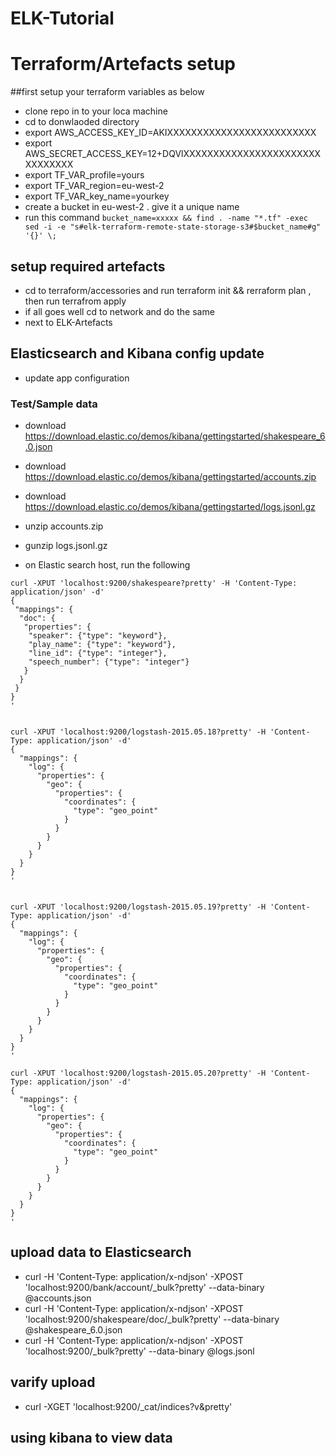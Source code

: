 # ELK-Tutorial

# Terraform/Artefacts setup
##first setup your terraform variables as below
- clone repo in to your loca machine
- cd to donwlaoded directory
- export AWS_ACCESS_KEY_ID=AKIXXXXXXXXXXXXXXXXXXXXXXXXX
- export AWS_SECRET_ACCESS_KEY=12+DQVlXXXXXXXXXXXXXXXXXXXXXXXXXXXXXXX
- export TF_VAR_profile=yours
- export TF_VAR_region=eu-west-2
- export TF_VAR_key_name=yourkey
- create a bucket in eu-west-2 . give it a unique name
- run this command ```bucket_name=xxxxx && find . -name "*.tf" -exec sed -i -e "s#elk-terraform-remote-state-storage-s3#$bucket_name#g" '{}' \; ```


## setup required artefacts
- cd to  terraform/accessories and run terraform init && rerraform plan , then run terrafrom apply
- if all goes well cd to network and do the same
- next to ELK-Artefacts


## Elasticsearch and Kibana config update
- update app configuration


### Test/Sample  data 
- download https://download.elastic.co/demos/kibana/gettingstarted/shakespeare_6.0.json
- download https://download.elastic.co/demos/kibana/gettingstarted/accounts.zip
- download https://download.elastic.co/demos/kibana/gettingstarted/logs.jsonl.gz

- unzip accounts.zip
- gunzip logs.jsonl.gz
- on Elastic search host, run the following
```
curl -XPUT 'localhost:9200/shakespeare?pretty' -H 'Content-Type: application/json' -d'
{
 "mappings": {
  "doc": {
   "properties": {
    "speaker": {"type": "keyword"},
    "play_name": {"type": "keyword"},
    "line_id": {"type": "integer"},
    "speech_number": {"type": "integer"}
   }
  }
 }
}
'


curl -XPUT 'localhost:9200/logstash-2015.05.18?pretty' -H 'Content-Type: application/json' -d'
{
  "mappings": {
    "log": {
      "properties": {
        "geo": {
          "properties": {
            "coordinates": {
              "type": "geo_point"
            }
          }
        }
      }
    }
  }
}
'


curl -XPUT 'localhost:9200/logstash-2015.05.19?pretty' -H 'Content-Type: application/json' -d'
{
  "mappings": {
    "log": {
      "properties": {
        "geo": {
          "properties": {
            "coordinates": {
              "type": "geo_point"
            }
          }
        }
      }
    }
  }
}
'

curl -XPUT 'localhost:9200/logstash-2015.05.20?pretty' -H 'Content-Type: application/json' -d'
{
  "mappings": {
    "log": {
      "properties": {
        "geo": {
          "properties": {
            "coordinates": {
              "type": "geo_point"
            }
          }
        }
      }
    }
  }
}
'
```

## upload data to Elasticsearch
- curl -H 'Content-Type: application/x-ndjson' -XPOST 'localhost:9200/bank/account/_bulk?pretty' --data-binary @accounts.json
- curl -H 'Content-Type: application/x-ndjson' -XPOST 'localhost:9200/shakespeare/doc/_bulk?pretty' --data-binary @shakespeare_6.0.json
- curl -H 'Content-Type: application/x-ndjson' -XPOST 'localhost:9200/_bulk?pretty' --data-binary @logs.jsonl

## varify upload
- curl -XGET 'localhost:9200/_cat/indices?v&pretty'


## using kibana to view data
